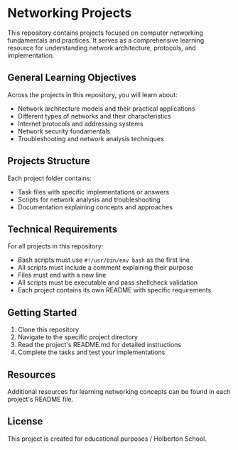 # Networking Projects

This repository contains projects focused on computer networking fundamentals and practices. It serves as a comprehensive learning resource for understanding network architecture, protocols, and implementation.

## General Learning Objectives

Across the projects in this repository, you will learn about:

- Network architecture models and their practical applications
- Different types of networks and their characteristics
- Internet protocols and addressing systems
- Network security fundamentals
- Troubleshooting and network analysis techniques

## Projects Structure

Each project folder contains:
- Task files with specific implementations or answers
- Scripts for network analysis and troubleshooting
- Documentation explaining concepts and approaches

## Technical Requirements

For all projects in this repository:
- Bash scripts must use `#!/usr/bin/env bash` as the first line
- All scripts must include a comment explaining their purpose
- Files must end with a new line
- All scripts must be executable and pass shellcheck validation
- Each project contains its own README with specific requirements

## Getting Started

1. Clone this repository
2. Navigate to the specific project directory
3. Read the project's README.md for detailed instructions
4. Complete the tasks and test your implementations

## Resources

Additional resources for learning networking concepts can be found in each project's README file.

## License

This project is created for educational purposes / Holberton School.
